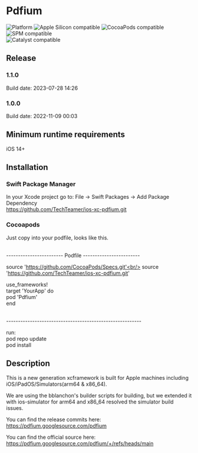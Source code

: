 # Pdfium
![Platform](https://img.shields.io/badge/Platform-iOS-orange.svg)
![Apple Silicon compatible](https://img.shields.io/badge/Apple%20Silicon-compatible-green.svg)
![CocoaPods compatible](https://img.shields.io/badge/CocoaPods-compatible-green.svg)
![SPM compatible](https://img.shields.io/badge/Swift%20Package%20Manager-compatible-green.svg)<br/>
![Catalyst compatible](https://img.shields.io/badge/Catalyst-incompatible-red.svg)


## Release

### 1.1.0
Build date: 2023-07-28 14:26

### 1.0.0
Build date: 2022-11-09 00:03


## Minimum runtime requirements
iOS 14+


## Installation
### Swift Package Manager
In your Xcode project go to: File -> Swift Packages -> Add Package Dependency<br/>
https://github.com/TechTeamer/ios-xc-pdfium.git


### Cocoapods
Just copy into your podfile, looks like this.<br/>

<br/>------------------------ Podfile ------------------------

source 'https://github.com/CocoaPods/Specs.git'<br/>
source 'https://github.com/TechTeamer/ios-xc-pdfium.git'

  use_frameworks!<br/>
  target 'YourApp' do<br/>
    pod 'Pdfium'<br/>
  end
  
<br/>---------------------------------------------------------

run:<br/>
pod repo update<br/>
pod install<br/>

## Description
This is a new generation xcframework is built for Apple machines including iOS/iPadOS/Simulators(arm64 & x86_64).

We are using the bblanchon's builder scripts for building, but we extended it with ios-simulator for arm64 and x86_64 resolved the simulator build issues. 

You can find the release commits here:
https://pdfium.googlesource.com/pdfium

You can find the official source here:
https://pdfium.googlesource.com/pdfium/+/refs/heads/main

